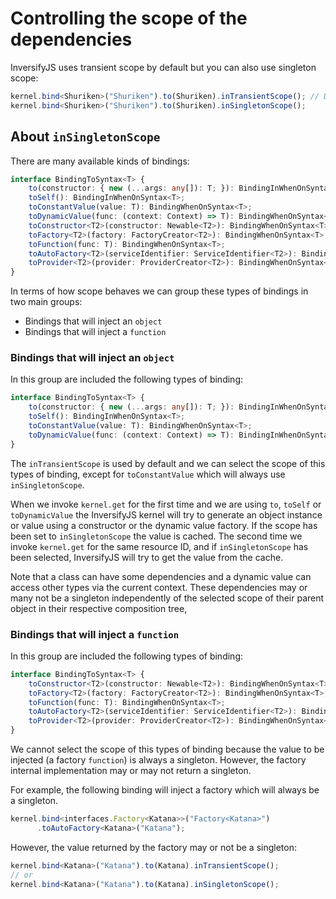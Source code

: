 # Controlling the scope of the dependencies

InversifyJS uses transient scope by default but you can also use singleton scope:

```ts
kernel.bind<Shuriken>("Shuriken").to(Shuriken).inTransientScope(); // Default
kernel.bind<Shuriken>("Shuriken").to(Shuriken).inSingletonScope();
```

## About `inSingletonScope`
There are many available kinds of bindings:
```ts
interface BindingToSyntax<T> {
    to(constructor: { new (...args: any[]): T; }): BindingInWhenOnSyntax<T>;
    toSelf(): BindingInWhenOnSyntax<T>;
    toConstantValue(value: T): BindingWhenOnSyntax<T>;
    toDynamicValue(func: (context: Context) => T): BindingWhenOnSyntax<T>;
    toConstructor<T2>(constructor: Newable<T2>): BindingWhenOnSyntax<T>;
    toFactory<T2>(factory: FactoryCreator<T2>): BindingWhenOnSyntax<T>;
    toFunction(func: T): BindingWhenOnSyntax<T>;
    toAutoFactory<T2>(serviceIdentifier: ServiceIdentifier<T2>): BindingWhenOnSyntax<T>;
    toProvider<T2>(provider: ProviderCreator<T2>): BindingWhenOnSyntax<T>;
}
```

In terms of how scope behaves we can group these types of bindings in two main groups:
- Bindings that will inject an `object`
- Bindings that will inject a `function`

### Bindings that will inject an `object`
In this group are included the following types of binding:
```ts
interface BindingToSyntax<T> {
    to(constructor: { new (...args: any[]): T; }): BindingInWhenOnSyntax<T>;
    toSelf(): BindingInWhenOnSyntax<T>;
    toConstantValue(value: T): BindingWhenOnSyntax<T>;
    toDynamicValue(func: (context: Context) => T): BindingInWhenOnSyntax<T>;
}
```
The `inTransientScope` is used by default and we can select the scope of this types of binding, except for `toConstantValue` which will always use `inSingletonScope`.

When we invoke `kernel.get` for the first time and we are using `to`, `toSelf` or `toDynamicValue` the InversifyJS kernel will try to generate an object instance or value using a constructor or the dynamic value factory. If the scope has been set to `inSingletonScope` the value is cached. The second time we invoke `kernel.get` for the same resource ID, and if `inSingletonScope` has been selected, InversifyJS will try to get the value from the cache.

Note that a class can have some dependencies and a dynamic value can access other types via the current context. These dependencies may or many not be a singleton independently of the selected scope of their parent object in their respective composition tree,

### Bindings that will inject a `function`
In this group are included the following types of binding:
```ts
interface BindingToSyntax<T> {
    toConstructor<T2>(constructor: Newable<T2>): BindingWhenOnSyntax<T>;
    toFactory<T2>(factory: FactoryCreator<T2>): BindingWhenOnSyntax<T>;
    toFunction(func: T): BindingWhenOnSyntax<T>;
    toAutoFactory<T2>(serviceIdentifier: ServiceIdentifier<T2>): BindingWhenOnSyntax<T>;
    toProvider<T2>(provider: ProviderCreator<T2>): BindingWhenOnSyntax<T>;
}
```
We cannot select the scope of this types of binding because the value to be injected (a factory `function`) is always a singleton. However, the factory internal implementation may or may not return a singleton.

For example, the following binding will inject a factory which will always be a singleton.

```ts
kernel.bind<interfaces.Factory<Katana>>("Factory<Katana>")
	  .toAutoFactory<Katana>("Katana");
```

However, the value returned by the factory may or not be a singleton:

```ts
kernel.bind<Katana>("Katana").to(Katana).inTransientScope();
// or
kernel.bind<Katana>("Katana").to(Katana).inSingletonScope();
```
